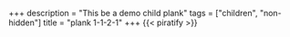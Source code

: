 +++
description = "This be a demo child plank"
tags = ["children", "non-hidden"]
title = "plank 1-1-2-1"
+++
{{< piratify >}}
